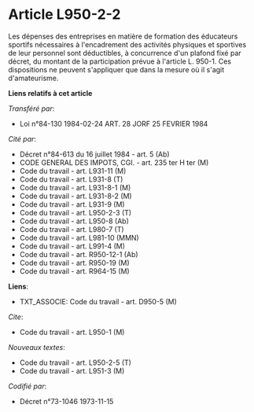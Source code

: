 # Article L950-2-2

Les dépenses des entreprises en matière de formation des éducateurs sportifs nécessaires à l'encadrement des activités
physiques et sportives de leur personnel sont déductibles, à concurrence d'un plafond fixé par décret, du montant de la
participation prévue à l'article L. 950-1. Ces dispositions ne peuvent s'appliquer que dans la mesure où il s'agit
d'amateurisme.

**Liens relatifs à cet article**

_Transféré par_:

  - Loi n°84-130 1984-02-24 ART. 28 JORF 25 FEVRIER 1984

_Cité par_:

  - Décret n°84-613 du 16 juillet 1984 - art. 5 (Ab)
  - CODE GENERAL DES IMPOTS, CGI. - art. 235 ter H ter (M)
  - Code du travail - art. L931-11 (M)
  - Code du travail - art. L931-8 (T)
  - Code du travail - art. L931-8-1 (M)
  - Code du travail - art. L931-8-2 (M)
  - Code du travail - art. L931-9 (M)
  - Code du travail - art. L950-2-3 (T)
  - Code du travail - art. L950-8 (Ab)
  - Code du travail - art. L980-7 (T)
  - Code du travail - art. L981-10 (MMN)
  - Code du travail - art. L991-4 (M)
  - Code du travail - art. R950-12-1 (Ab)
  - Code du travail - art. R950-19 (M)
  - Code du travail - art. R964-15 (M)

**Liens**:

  - TXT_ASSOCIE: Code du travail - art. D950-5 (M)

_Cite_:

  - Code du travail - art. L950-1 (M)

_Nouveaux textes_:

  - Code du travail - art. L950-2-5 (T)
  - Code du travail - art. L951-3 (M)

_Codifié par_:

  - Décret n°73-1046 1973-11-15

